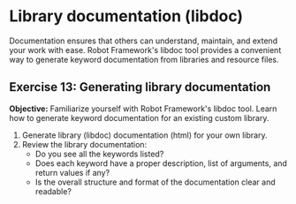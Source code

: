 # Library documentation (libdoc)

Documentation ensures that others can understand, maintain, and extend your work with ease. Robot Framework's libdoc tool provides a convenient way to generate keyword documentation from libraries and resource files.

## Exercise 13: Generating library documentation

**Objective:** Familiarize yourself with Robot Framework's libdoc tool. Learn how to generate keyword documentation for an existing custom library.

1. Generate library (libdoc) documentation (html) for your own library.
2. Review the library documentation:
    - Do you see all the keywords listed?
    - Does each keyword have a proper description, list of arguments, and return values if any?
    - Is the overall structure and format of the documentation clear and readable?
